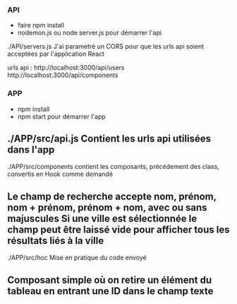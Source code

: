 ### API ###

- faire npm install
- nodemon.js ou node server.js pour démarrer l'api

./API/servers.js
J'ai parametré un CORS pour que les urls api soient acceptées par l'application React

urls api :
http://localhost:3000/api/users
http://localhost:3000/api/components


### APP ###

- npm install
- npm start pour démarrer l'app

./APP/src/api.js
Contient les urls api utilisées dans l'app
-----

./APP/src/components
contient les composants, précédement des class, convertis en Hook comme demandé

Le champ de recherche accepte nom, prénom, nom + prénom, prénom + nom, avec ou sans majuscules
Si une ville est sélectionnée le champ peut être laissé vide pour afficher tous les résultats liés à la ville
-----

./APP/src/hoc
Mise en pratique du code envoyé

Composant simple où on retire un élément du tableau en entrant une ID dans le champ texte
-----

